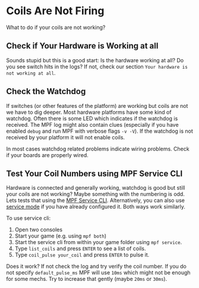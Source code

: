 # Coils Are Not Firing

What to do if your coils are not working?

## Check if Your Hardware is Working at all

Sounds stupid but this is a good start: Is the hardware working at all?
Do you see switch hits in the logs? If not, check our section
`Your hardware is not working at all`.

## Check the Watchdog

If switches (or other features of the platform) are working but coils
are not we have to dig deeper. Most hardware platforms have some kind of
watchdog. Often there is some LED which indicates if the watchdog is
received. The MPF log might also contain clues (especially if you have
enabled `debug` and run MPF with verbose flags `-v -V`). If the watchdog
is not received by your platform it will not enable coils.

In most cases watchdog related problems indicate wiring problems. Check
if your boards are properly wired.

## Test Your Coil Numbers using MPF Service CLI

Hardware is connected and generally working, watchdog is good but still
your coils are not working? Maybe something with the numbering is odd.
Lets tests that using the
[MPF Service CLI](../../tools/service_cli.md). Alternatively, you can also use
[service mode](../../game_logic/service_mode.md) if you have already configured it. Both ways work similarly.

To use service cli:

1.  Open two consoles
2.  Start your game (e.g. using `mpf both`)
3.  Start the service cli from within your game folder using
    `mpf service`.
4.  Type `list_coils` and press `ENTER` to see a list of coils.
5.  Type `coil_pulse your_coil` and press `ENTER` to pulse it.

Does it work? If not check the log and try verify the coil number. If
you do not specify `default_pulse_ms` MPF will use `10ms` which might
not be enough for some mechs. Try to increase that gently (maybe `20ms`
or `30ms`).
